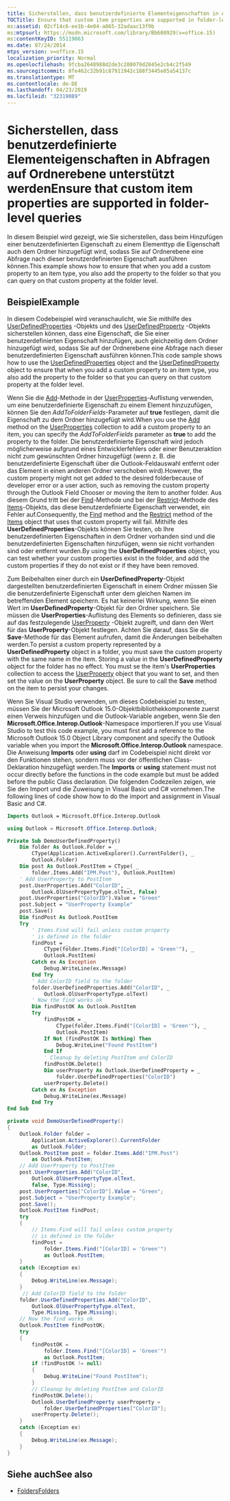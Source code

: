 ```yaml
---
title: Sicherstellen, dass benutzerdefinierte Elementeigenschaften in Abfragen auf Ordnerebene unterstützt werden
TOCTitle: Ensure that custom item properties are supported in folder-level queries
ms:assetid: 02cf14c6-ee1b-4e04-a865-32adaac13f9b
ms:mtpsurl: https://msdn.microsoft.com/library/Bb608929(v=office.15)
ms:contentKeyID: 55119863
ms.date: 07/24/2014
mtps_version: v=office.15
localization_priority: Normal
ms.openlocfilehash: 9fcba2648988d2de3c208079d2845e2cb4c2f549
ms.sourcegitcommit: 8fe462c32b91c87911942c188f3445e85a54137c
ms.translationtype: MT
ms.contentlocale: de-DE
ms.lasthandoff: 04/23/2019
ms.locfileid: "32319089"
---
```

# <a name="ensure-that-custom-item-properties-are-supported-in-folder-level-queries"></a><span data-ttu-id="1e67d-102">Sicherstellen, dass benutzerdefinierte Elementeigenschaften in Abfragen auf Ordnerebene unterstützt werden</span><span class="sxs-lookup"><span data-stu-id="1e67d-102">Ensure that custom item properties are supported in folder-level queries</span></span>

<span data-ttu-id="1e67d-103">In diesem Beispiel wird gezeigt, wie Sie sicherstellen, dass beim Hinzufügen einer benutzerdefinierten Eigenschaft zu einem Elementtyp die Eigenschaft auch dem Ordner hinzugefügt wird, sodass Sie auf Ordnerebene eine Abfrage nach dieser benutzerdefinierten Eigenschaft ausführen können.</span><span class="sxs-lookup"><span data-stu-id="1e67d-103">This example shows how to ensure that when you add a custom property to an item type, you also add the property to the folder so that you can query on that custom property at the folder level.</span></span>

## <a name="example"></a><span data-ttu-id="1e67d-104">Beispiel</span><span class="sxs-lookup"><span data-stu-id="1e67d-104">Example</span></span>

<span data-ttu-id="1e67d-105">In diesem Codebeispiel wird veranschaulicht, wie Sie mithilfe des [UserDefinedProperties](https://msdn.microsoft.com/library/bb643868\(v=office.15\)) -Objekts und des [UserDefinedProperty](https://msdn.microsoft.com/library/bb646064\(v=office.15\)) -Objekts sicherstellen können, dass eine Eigenschaft, die Sie einer benutzerdefinierten Eigenschaft hinzufügen, auch gleichzeitig dem Ordner hinzugefügt wird, sodass Sie auf der Ordnerebene eine Abfrage nach dieser benutzerdefinierten Eigenschaft ausführen können.</span><span class="sxs-lookup"><span data-stu-id="1e67d-105">This code sample shows how to use the [UserDefinedProperties](https://msdn.microsoft.com/library/bb643868\(v=office.15\)) object and the [UserDefinedProperty](https://msdn.microsoft.com/library/bb646064\(v=office.15\)) object to ensure that when you add a custom property to an item type, you also add the property to the folder so that you can query on that custom property at the folder level.</span></span>

<span data-ttu-id="1e67d-106">Wenn Sie die [Add](https://msdn.microsoft.com/library/bb611522\(v=office.15\))-Methode in der [UserProperties](https://msdn.microsoft.com/library/bb611428\(v=office.15\))-Auflistung verwenden, um eine benutzerdefinierte Eigenschaft zu einem Element hinzuzufügen, können Sie den *AddToFolderFields*-Parameter auf **true** festlegen, damit die Eigenschaft zu dem Ordner hinzugefügt wird.</span><span class="sxs-lookup"><span data-stu-id="1e67d-106">When you use the [Add](https://msdn.microsoft.com/library/bb611522\(v=office.15\)) method on the [UserProperties](https://msdn.microsoft.com/library/bb611428\(v=office.15\)) collection to add a custom property to an item, you can specify the *AddToFolderFields* parameter as **true** to add the property to the folder.</span></span> <span data-ttu-id="1e67d-107">Die benutzerdefinierte Eigenschaft wird jedoch möglicherweise aufgrund eines Entwicklerfehlers oder einer Benutzeraktion nicht zum gewünschten Ordner hinzugefügt (wenn z. B. die benutzerdefinierte Eigenschaft über die Outlook-Feldauswahl entfernt oder das Element in einen anderen Ordner verschoben wird).</span><span class="sxs-lookup"><span data-stu-id="1e67d-107">However, the custom property might not get added to the desired folderbecause of developer error or a user action, such as removing the custom property through the Outlook Field Chooser or moving the item to another folder.</span></span> <span data-ttu-id="1e67d-108">Aus diesem Grund tritt bei der [Find](https://msdn.microsoft.com/library/bb646289\(v=office.15\))-Methode und bei der [Restrict](https://msdn.microsoft.com/library/bb612531\(v=office.15\))-Methode des [Items](https://msdn.microsoft.com/library/bb645287\(v=office.15\))-Objekts, das diese benutzerdefinierte Eigenschaft verwendet, ein Fehler auf.</span><span class="sxs-lookup"><span data-stu-id="1e67d-108">Consequently, the [Find](https://msdn.microsoft.com/library/bb646289\(v=office.15\)) method and the [Restrict](https://msdn.microsoft.com/library/bb612531\(v=office.15\)) method of the [Items](https://msdn.microsoft.com/library/bb645287\(v=office.15\)) object that uses that custom property will fail.</span></span> <span data-ttu-id="1e67d-109">Mithilfe des **UserDefinedProperties**-Objekts können Sie testen, ob Ihre benutzerdefinierten Eigenschaften in dem Ordner vorhanden sind und die benutzerdefinierten Eigenschaften hinzufügen, wenn sie nicht vorhanden sind oder entfernt wurden.</span><span class="sxs-lookup"><span data-stu-id="1e67d-109">By using the **UserDefinedProperties** object, you can test whether your custom properties exist in the folder, and add the custom properties if they do not exist or if they have been removed.</span></span>

<span data-ttu-id="1e67d-p102">Zum Beibehalten einer durch ein **UserDefinedProperty**-Objekt dargestellten benutzerdefinierten Eigenschaft in einem Ordner müssen Sie die benutzerdefinierte Eigenschaft unter dem gleichen Namen im betreffenden Element speichern. Es hat keinerlei Wirkung, wenn Sie einen Wert im **UserDefinedProperty**-Objekt für den Ordner speichern. Sie müssen die **UserProperties**-Auflistung des Elements so definieren, dass sie auf das festzulegende [UserProperty](https://msdn.microsoft.com/library/bb623119\(v=office.15\)) -Objekt zugreift, und dann den Wert für das **UserProperty**-Objekt festlegen. Achten Sie darauf, dass Sie die **Save**-Methode für das Element aufrufen, damit die Änderungen beibehalten werden.</span><span class="sxs-lookup"><span data-stu-id="1e67d-p102">To persist a custom property represented by a **UserDefinedProperty** object in a folder, you must save the custom property with the same name in the item. Storing a value in the **UserDefinedProperty** object for the folder has no effect. You must se the item's **UserProperties** collection to access the [UserProperty](https://msdn.microsoft.com/library/bb623119\(v=office.15\)) object that you want to set, and then set the value on the **UserProperty** object. Be sure to call the **Save** method on the item to persist your changes.</span></span>

<span data-ttu-id="1e67d-114">Wenn Sie Visual Studio verwenden, um dieses Codebeispiel zu testen, müssen Sie der Microsoft Outlook 15.0-Objektbibliothekkomponente zuerst einen Verweis hinzufügen und die Outlook-Variable angeben, wenn Sie den **Microsoft.Office.Interop.Outlook**-Namespace importieren.</span><span class="sxs-lookup"><span data-stu-id="1e67d-114">If you use Visual Studio to test this code example, you must first add a reference to the Microsoft Outlook 15.0 Object Library component and specify the Outlook variable when you import the **Microsoft.Office.Interop.Outlook** namespace.</span></span> <span data-ttu-id="1e67d-115">Die Anweisung **Imports** oder **using** darf im Codebeispiel nicht direkt vor den Funktionen stehen, sondern muss vor der öffentlichen Class-Deklaration hinzugefügt werden.</span><span class="sxs-lookup"><span data-stu-id="1e67d-115">The **Imports** or **using** statement must not occur directly before the functions in the code example but must be added before the public Class declaration.</span></span> <span data-ttu-id="1e67d-116">Die folgenden Codezeilen zeigen, wie Sie den Import und die Zuweisung in Visual Basic und C\# vornehmen.</span><span class="sxs-lookup"><span data-stu-id="1e67d-116">The following lines of code show how to do the import and assignment in Visual Basic and C\#.</span></span>

```vb
Imports Outlook = Microsoft.Office.Interop.Outlook
```


```csharp
using Outlook = Microsoft.Office.Interop.Outlook;
```


```vb
Private Sub DemoUserDefinedProperty()
    Dim folder As Outlook.Folder = _
        CType(Application.ActiveExplorer().CurrentFolder(), _
        Outlook.Folder)
    Dim post As Outlook.PostItem = CType( _
        folder.Items.Add("IPM.Post"), Outlook.PostItem)
    ' Add UserProperty to PostItem
    post.UserProperties.Add("ColorID", _
        Outlook.OlUserPropertyType.olText, False)
    post.UserProperties("ColorID").Value = "Green"
    post.Subject = "UserProperty Example"
    post.Save()
    Dim findPost As Outlook.PostItem
    Try
        ' Items.Find will fail unless custom property
        ' is defined in the folder
        findPost = _
            CType(folder.Items.Find("[ColorID] = 'Green'"), _
            Outlook.PostItem)
        Catch ex As Exception
            Debug.WriteLine(ex.Message)
        End Try
        ' Add ColorID field to the folder
        folder.UserDefinedProperties.Add("ColorID", _
            Outlook.OlUserPropertyType.olText)
        ' Now the find works ok
        Dim findPostOK As Outlook.PostItem
        Try
            findPostOK = _
                CType(folder.Items.Find("[ColorID] = 'Green'"), _
                Outlook.PostItem)
            If Not (findPostOK Is Nothing) Then
                Debug.WriteLine("Found PostItem")
            End If
            ' Cleanup by deleting PostItem and ColorID
            findPostOK.Delete()
            Dim userProperty As Outlook.UserDefinedProperty = _
                folder.UserDefinedProperties("ColorID")
            userProperty.Delete()
        Catch ex As Exception
            Debug.WriteLine(ex.Message)
        End Try
End Sub
```


```csharp
private void DemoUserDefinedProperty()
{
    Outlook.Folder folder =
        Application.ActiveExplorer().CurrentFolder
        as Outlook.Folder;
    Outlook.PostItem post = folder.Items.Add("IPM.Post")
        as Outlook.PostItem;
    // Add UserProperty to PostItem
    post.UserProperties.Add("ColorID",
        Outlook.OlUserPropertyType.olText,
        false, Type.Missing);
    post.UserProperties["ColorID"].Value = "Green";
    post.Subject = "UserProperty Example";
    post.Save();
    Outlook.PostItem findPost;
    try
    {
        // Items.Find will fail unless custom property
        // is defined in the folder
        findPost =
            folder.Items.Find("[ColorID] = 'Green'")
            as Outlook.PostItem;
    }
    catch (Exception ex)
    {
        Debug.WriteLine(ex.Message);
    }
     // Add ColorID field to the folder
    folder.UserDefinedProperties.Add("ColorID",
        Outlook.OlUserPropertyType.olText,
        Type.Missing, Type.Missing);
    // Now the find works ok
    Outlook.PostItem findPostOK;
    try
    {
        findPostOK =
            folder.Items.Find("[ColorID] = 'Green'")
            as Outlook.PostItem;
        if (findPostOK != null)
        {
            Debug.WriteLine("Found PostItem");
        }
        // Cleanup by deleting PostItem and ColorID
        findPostOK.Delete();
        Outlook.UserDefinedProperty userProperty =
            folder.UserDefinedProperties["ColorID"];
        userProperty.Delete();
    }
    catch (Exception ex)
    {
        Debug.WriteLine(ex.Message);
    }
}
```

## <a name="see-also"></a><span data-ttu-id="1e67d-117">Siehe auch</span><span class="sxs-lookup"><span data-stu-id="1e67d-117">See also</span></span>

- [<span data-ttu-id="1e67d-118">Folders</span><span class="sxs-lookup"><span data-stu-id="1e67d-118">Folders</span></span>](folders.md)

